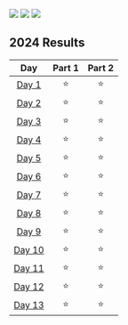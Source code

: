 ![](https://img.shields.io/badge/day%20📅-15-blue) ![](https://img.shields.io/badge/days%20completed%20✔-14-darkgreen) ![](https://img.shields.io/badge/stars%20⭐-28-yellow)

<!--- advent_readme_stars table --->
## 2024 Results

| Day | Part 1 | Part 2 |
| :---: | :---: | :---: |
| [Day 1](https://adventofcode.com/2024/day/1) | ⭐ | ⭐ |
| [Day 2](https://adventofcode.com/2024/day/2) | ⭐ | ⭐ |
| [Day 3](https://adventofcode.com/2024/day/3) | ⭐ | ⭐ |
| [Day 4](https://adventofcode.com/2024/day/4) | ⭐ | ⭐ |
| [Day 5](https://adventofcode.com/2024/day/5) | ⭐ | ⭐ |
| [Day 6](https://adventofcode.com/2024/day/6) | ⭐ | ⭐ |
| [Day 7](https://adventofcode.com/2024/day/7) | ⭐ | ⭐ |
| [Day 8](https://adventofcode.com/2024/day/8) | ⭐ | ⭐ |
| [Day 9](https://adventofcode.com/2024/day/9) | ⭐ | ⭐ |
| [Day 10](https://adventofcode.com/2024/day/10) | ⭐ | ⭐ |
| [Day 11](https://adventofcode.com/2024/day/11) | ⭐ | ⭐ |
| [Day 12](https://adventofcode.com/2024/day/12) | ⭐ | ⭐ |
| [Day 13](https://adventofcode.com/2024/day/13) | ⭐ | ⭐ |
<!--- advent_readme_stars table --->
